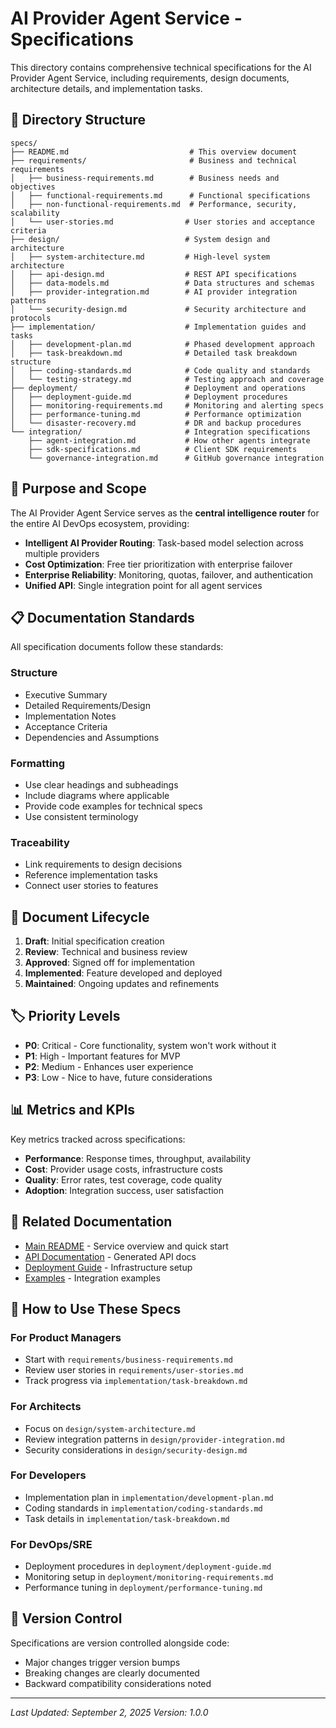 # AI Provider Agent Service - Specifications

This directory contains comprehensive technical specifications for the AI Provider Agent Service, including requirements, design documents, architecture details, and implementation tasks.

## 📁 **Directory Structure**

```
specs/
├── README.md                           # This overview document
├── requirements/                       # Business and technical requirements
│   ├── business-requirements.md        # Business needs and objectives
│   ├── functional-requirements.md      # Functional specifications
│   ├── non-functional-requirements.md  # Performance, security, scalability
│   └── user-stories.md                # User stories and acceptance criteria
├── design/                            # System design and architecture
│   ├── system-architecture.md         # High-level system architecture
│   ├── api-design.md                  # REST API specifications
│   ├── data-models.md                 # Data structures and schemas
│   ├── provider-integration.md        # AI provider integration patterns
│   └── security-design.md             # Security architecture and protocols
├── implementation/                    # Implementation guides and tasks
│   ├── development-plan.md            # Phased development approach
│   ├── task-breakdown.md              # Detailed task breakdown structure
│   ├── coding-standards.md            # Code quality and standards
│   └── testing-strategy.md            # Testing approach and coverage
├── deployment/                        # Deployment and operations
│   ├── deployment-guide.md            # Deployment procedures
│   ├── monitoring-requirements.md     # Monitoring and alerting specs
│   ├── performance-tuning.md          # Performance optimization
│   └── disaster-recovery.md           # DR and backup procedures
└── integration/                       # Integration specifications
    ├── agent-integration.md           # How other agents integrate
    ├── sdk-specifications.md          # Client SDK requirements
    └── governance-integration.md      # GitHub governance integration
```

## 🎯 **Purpose and Scope**

The AI Provider Agent Service serves as the **central intelligence router** for the entire AI DevOps ecosystem, providing:

- **Intelligent AI Provider Routing**: Task-based model selection across multiple providers
- **Cost Optimization**: Free tier prioritization with enterprise failover
- **Enterprise Reliability**: Monitoring, quotas, failover, and authentication
- **Unified API**: Single integration point for all agent services

## 📋 **Documentation Standards**

All specification documents follow these standards:

### **Structure**
- Executive Summary
- Detailed Requirements/Design
- Implementation Notes
- Acceptance Criteria
- Dependencies and Assumptions

### **Formatting**
- Use clear headings and subheadings
- Include diagrams where applicable
- Provide code examples for technical specs
- Use consistent terminology

### **Traceability**
- Link requirements to design decisions
- Reference implementation tasks
- Connect user stories to features

## 🔄 **Document Lifecycle**

1. **Draft**: Initial specification creation
2. **Review**: Technical and business review
3. **Approved**: Signed off for implementation
4. **Implemented**: Feature developed and deployed
5. **Maintained**: Ongoing updates and refinements

## 🏷️ **Priority Levels**

- **P0**: Critical - Core functionality, system won't work without it
- **P1**: High - Important features for MVP
- **P2**: Medium - Enhances user experience
- **P3**: Low - Nice to have, future considerations

## 📊 **Metrics and KPIs**

Key metrics tracked across specifications:

- **Performance**: Response times, throughput, availability
- **Cost**: Provider usage costs, infrastructure costs
- **Quality**: Error rates, test coverage, code quality
- **Adoption**: Integration success, user satisfaction

## 🔗 **Related Documentation**

- [Main README](../README.md) - Service overview and quick start
- [API Documentation](../docs/api/) - Generated API docs
- [Deployment Guide](../deployment/) - Infrastructure setup
- [Examples](../examples/) - Integration examples

## 📝 **How to Use These Specs**

### **For Product Managers**
- Start with `requirements/business-requirements.md`
- Review user stories in `requirements/user-stories.md`
- Track progress via `implementation/task-breakdown.md`

### **For Architects**
- Focus on `design/system-architecture.md`
- Review integration patterns in `design/provider-integration.md`
- Security considerations in `design/security-design.md`

### **For Developers**
- Implementation plan in `implementation/development-plan.md`
- Coding standards in `implementation/coding-standards.md`
- Task details in `implementation/task-breakdown.md`

### **For DevOps/SRE**
- Deployment procedures in `deployment/deployment-guide.md`
- Monitoring setup in `deployment/monitoring-requirements.md`
- Performance tuning in `deployment/performance-tuning.md`

## 🔄 **Version Control**

Specifications are version controlled alongside code:
- Major changes trigger version bumps
- Breaking changes are clearly documented
- Backward compatibility considerations noted

---

*Last Updated: September 2, 2025*
*Version: 1.0.0*
